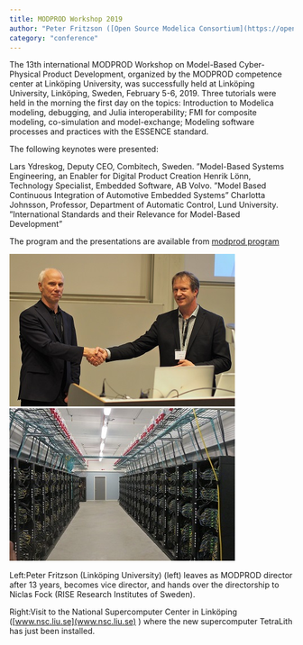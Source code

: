 ```yaml
---
title: MODPROD Workshop 2019
author: "Peter Fritzson ([Open Source Modelica Consortium](https://openmodelica.org))"
category: "conference"
---
```


The 13th international MODPROD Workshop on Model-Based Cyber-Physical Product Development, organized by the MODPROD competence center at Linköping University, was successfully held at Linköping University, Linköping, Sweden, February 5-6, 2019.
Three tutorials were held in the morning the first day on the topics: Introduction to Modelica modeling, debugging, and Julia interoperability; FMI for composite modeling, co-simulation and model-exchange; Modeling software processes and practices with the ESSENCE standard. 

The following keynotes were presented:

Lars Ydreskog, Deputy CEO, Combitech, Sweden. ”Model-Based Systems Engineering, an Enabler for Digital Product Creation
Henrik Lönn, Technology Specialist, Embedded Software, AB Volvo. ”Model Based Continuous Integration of Automotive Embedded Systems”
Charlotta Johnsson, Professor, Department of Automatic Control, Lund University. ”International Standards and their Relevance for Model-Based Development”

The program and the presentations are available from [modprod program](www.modprod.liu.se)

![](peterandniclas.jpg) ![](supercomputer.jpg) 

Left:Peter Fritzson (Linköping University) (left) leaves as MODPROD director after 13 years, becomes vice director, and hands over the directorship to Niclas Fock (RISE Research Institutes of Sweden).  

Right:Visit to the National Supercomputer Center in Linköping ([www.nsc.liu.se](www.nsc.liu.se) ) where the new supercomputer TetraLith has just been installed.
